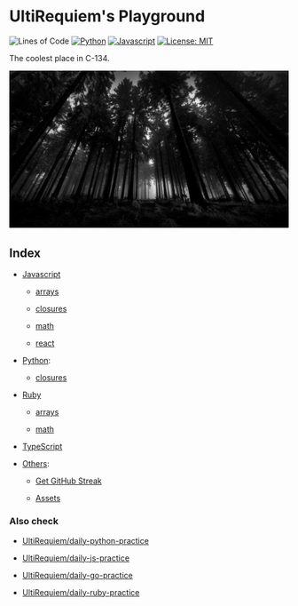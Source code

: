 # UltiRequiem's Playground

![Lines of Code](https://img.shields.io/tokei/lines/github.com/UltiRequiem/playground?color=blue&label=Total%20Lines)
[![Python](https://img.shields.io/lgtm/grade/python/g/UltiRequiem/playground.svg?logo=lgtm&logoWidth=18)](https://lgtm.com/projects/g/UltiRequiem/playground/context:python)
[![Javascript](https://img.shields.io/lgtm/grade/javascript/g/UltiRequiem/playground.svg?logo=lgtm&logoWidth=18)](https://lgtm.com/projects/g/UltiRequiem/playground/context:javascript)
[![License: MIT](https://img.shields.io/badge/License-MIT-blue.svg)](https://opensource.org/licenses/MIT)

The coolest place in C-134.

![Wallpaper](./others/assets/wall.jpg)

## Index

- [Javascript](./javascript)

  - [arrays](./javascript/arrays/)

  - [closures](./javascript/closures/)

  - [math](./javascript/math/)

  - [react](./javascript/react/)

- [Python](./python/):

  - [closures](./python/closures/)

- [Ruby](./ruby/)

  - [arrays](./ruby/arrays/)

  - [math](./ruby/math/)

- [TypeScript](./typescript/)

- [Others](./others/):

  - [Get GitHub Streak](./others/github-streak/)

  - [Assets](./others/assets/)

### Also check

- [UltiRequiem/daily-python-practice](https://github.com/UltiRequiem/daily-python-practice)

- [UltiRequiem/daily-js-practice](https://github.com/UltiRequiem/daily-js-practice)

- [UltiRequiem/daily-go-practice](https://github.com/UltiRequiem/daily-go-practice)

- [UltiRequiem/daily-ruby-practice](https://github.com/UltiRequiem/daily-ruby-practice)
